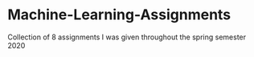 # Machine-Learning-Assignments
Collection of 8 assignments I was given throughout the spring semester 2020
